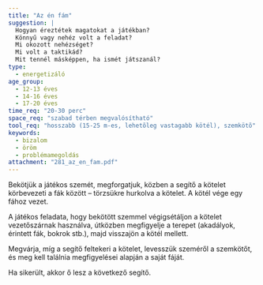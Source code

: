 ```yaml
---
title: "Az én fám"
suggestion: | 
  Hogyan éreztétek magatokat a játékban?
  Könnyű vagy nehéz volt a feladat?
  Mi okozott nehézséget?
  Mi volt a taktikád?
  Mit tennél másképpen, ha ismét játszanál?
type:
  - energetizáló
age_group:
  - 12-13 éves
  - 14-16 éves
  - 17-20 éves
time_req: "20-30 perc"
space_req: "szabad térben megvalósítható"
tool_req: "hosszabb (15-25 m-es, lehetõleg vastagabb kötél), szemkötõ"
keywords: 
  - bizalom
  - öröm
  - problémamegoldás
attachment: "281_az_en_fam.pdf"
---
```


Bekötjük a játékos szemét, megforgatjuk, közben a segítő a kötelet körbevezeti a fák között – törzsükre hurkolva a kötelet. A kötél vége egy fához vezet.

A játékos feladata, hogy bekötött szemmel végigsétáljon a kötelet vezetőszárnak használva, útközben megfigyelje a terepet (akadályok, érintett fák, bokrok stb.), majd visszajön a kötél mellett.

Megvárja, míg a segítő feltekeri a kötelet, levesszük szeméről a szemkötőt, és meg kell találnia megfigyelései alapján a saját fáját.

Ha sikerült, akkor ő lesz a következő segítő.
  
  
